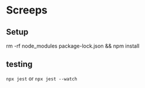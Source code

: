 # Screeps

## Setup

rm -rf node_modules package-lock.json && npm install

## testing

`npx jest` or `npx jest --watch`
